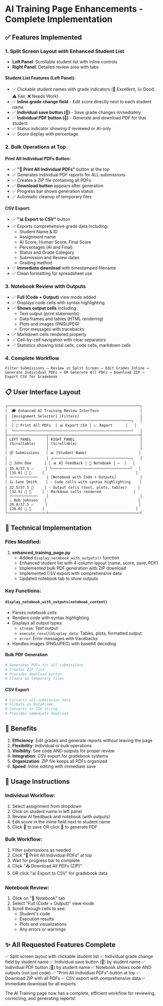 # AI Training Page Enhancements - Complete Implementation

## ✅ Features Implemented

### 1. **Split Screen Layout with Enhanced Student List**
- **Left Panel**: Scrollable student list with inline controls
- **Right Panel**: Detailed review area with tabs

#### Student List Features (Left Panel):
- ✅ Clickable student names with grade indicators (🎉 Excellent, 👍 Good, ⚠️ Fair, ❌ Needs Work)
- ✅ **Inline grade change field** - Edit score directly next to each student name
- ✅ **Individual save button (💾)** - Save grade changes immediately
- ✅ **Individual PDF button (📄)** - Generate and download PDF for that student
- ✅ Status indicator showing if reviewed or AI-only
- ✅ Score display with percentage

### 2. **Bulk Operations at Top**
#### Print All Individual PDFs Button:
- ✅ **"📁 Print All Individual PDFs"** button at the top
- ✅ Generates individual PDF reports for ALL submissions
- ✅ Creates a ZIP file containing all PDFs
- ✅ **Download button** appears after generation
- ✅ Progress bar shows generation status
- ✅ Automatic cleanup of temporary files

#### CSV Export:
- ✅ **"📊 Export to CSV"** button
- ✅ Exports comprehensive grade data including:
  - Student Name & ID
  - Assignment name
  - AI Score, Human Score, Final Score
  - Percentages (AI and Final)
  - Status and Grade Category
  - Submission and Review dates
  - Grading method
- ✅ **Immediate download** with timestamped filename
- ✅ Clean formatting for spreadsheet use

### 3. **Notebook Review with Outputs**
- ✅ **Full (Code + Output)** view mode added
- ✅ Displays code cells with syntax highlighting
- ✅ **Shows output cells** including:
  - Text output (print statements)
  - Data frames and tables (HTML rendering)
  - Plots and images (PNG/JPEG)
  - Error messages with tracebacks
- ✅ Markdown cells rendered properly
- ✅ Cell-by-cell navigation with clear separators
- ✅ Statistics showing total cells, code cells, markdown cells

### 4. **Complete Workflow**
```
Filter Submissions → Review in Split Screen → Edit Grades Inline → 
Generate Individual PDFs → OR Generate All PDFs → Download ZIP → 
Export CSV for Gradebook
```

## 📋 User Interface Layout

```
┌─────────────────────────────────────────────────────────────┐
│  🎓 Enhanced AI Training Review Interface                   │
│  [Assignment Selector] [Filters]                            │
│  ┌──────────────────────────────────────────────────────┐   │
│  │ 📁 Print All PDFs  │ 📊 Export CSV │ 📈 Report      │   │
│  └──────────────────────────────────────────────────────┘   │
├──────────────────┬──────────────────────────────────────────┤
│ LEFT PANEL       │ RIGHT PANEL                              │
│ (Scrollable)     │ (Scrollable)                             │
│                  │                                          │
│ 📋 Submissions   │ 📊 [Student Name]                        │
│                  │ ┌────────────────────────────────────┐   │
│ 🎉 John Doe      │ │ 📊 AI Feedback │ 📓 Notebook │ ✏️  │   │
│ 35.0/37.5 ✅     │ └────────────────────────────────────┘   │
│ [35.0] 💾 📄     │                                          │
│ ─────────────    │ [Notebook with Code + Outputs]           │
│ 👍 Jane Smith    │ - Code cells with syntax highlighting    │
│ 32.5/37.5 🤖     │ - Output cells (text, plots, tables)     │
│ [32.5] 💾 📄     │ - Markdown cells rendered               │
│ ─────────────    │                                          │
│ ⚠️ Bob Johnson   │                                          │
│ 28.0/37.5 ✅     │                                          │
│ [28.0] 💾 📄     │                                          │
└──────────────────┴──────────────────────────────────────────┘
```

## 🔧 Technical Implementation

### Files Modified:
1. **enhanced_training_page.py**
   - Added `display_notebook_with_outputs()` function
   - Enhanced student list with 4-column layout (name, score, save, PDF)
   - Implemented bulk PDF generation with ZIP download
   - Implemented CSV export with comprehensive data
   - Updated notebook tab to show outputs

### Key Functions:

#### `display_notebook_with_outputs(notebook_content)`
- Parses notebook cells
- Renders code with syntax highlighting
- Displays all output types:
  - `stream`: Text output
  - `execute_result`/`display_data`: Tables, plots, formatted output
  - `error`: Error messages with tracebacks
- Handles images (PNG/JPEG) with base64 decoding

#### Bulk PDF Generation
```python
# Generates PDFs for all submissions
# Creates ZIP file
# Provides download button
# Cleans up temporary files
```

#### CSV Export
```python
# Collects all submission data
# Formats as DataFrame
# Converts to CSV string
# Provides immediate download
```

## 🎯 Benefits

1. **Efficiency**: Edit grades and generate reports without leaving the page
2. **Flexibility**: Individual or bulk operations
3. **Visibility**: See code AND outputs for proper review
4. **Integration**: CSV export for gradebook systems
5. **Organization**: ZIP file keeps all PDFs organized
6. **Speed**: Inline editing with immediate save

## 📝 Usage Instructions

### Individual Workflow:
1. Select assignment from dropdown
2. Click on student name in left panel
3. Review AI feedback and notebook (with outputs)
4. Edit score in the inline field next to student name
5. Click 💾 to save OR click 📄 to generate PDF

### Bulk Workflow:
1. Filter submissions as needed
2. Click "📁 Print All Individual PDFs" at top
3. Wait for progress bar to complete
4. Click "📥 Download All PDFs (ZIP)"
5. OR click "📊 Export to CSV" for gradebook data

### Notebook Review:
1. Click on "📓 Notebook" tab
2. Select "Full (Code + Output)" view mode
3. Scroll through cells to see:
   - Student's code
   - Execution results
   - Plots and visualizations
   - Any errors or warnings

## ✨ All Requested Features Complete

✅ Split screen layout with clickable student list
✅ Individual grade change field by student name
✅ Individual save button (💾) by student name
✅ Individual PDF button (📄) by student name
✅ Notebook shows code AND outputs (not just code)
✅ "Print All Individual PDFs" button at top
✅ Download ZIP with all PDFs
✅ CSV export with comprehensive data
✅ Immediate download for all exports

The AI Training page now has a complete, efficient workflow for reviewing, correcting, and generating reports!
